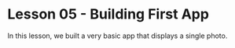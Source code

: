 # Lesson 05 - Building First App

In this lesson, we built a very basic app that displays a single photo. 
